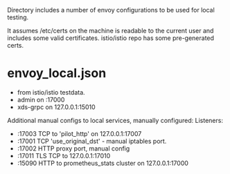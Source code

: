 Directory includes a number of envoy configurations to be used for local testing.

It assumes /etc/certs on the machine is readable to the current user and includes some valid certificates.
istio/istio repo has some pre-generated certs. 

# envoy_local.json 

- from istio/istio testdata. 
- admin on :17000
- xds-grpc on 127.0.0.1:15010

Additional manual configs to local services, manually configured:
Listeners:
- :17003 TCP to 'pilot_http' on 127.0.0.1:17007
- :17001 TCP 'use_original_dst' - manual iptables port.
- :17002 HTTP proxy port, manual config
- :17011 TLS TCP to 127.0.0.1:17010
- :15090 HTTP to prometheus_stats cluster on 127.0.0.1:17000


